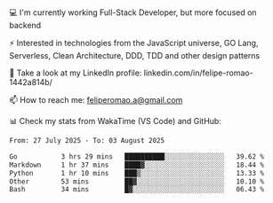 💻 I'm currently working Full-Stack Developer, but more focused on backend

⚡ Interested in technologies from the JavaScript universe, GO Lang, Serverless, Clean Architecture, DDD, TDD and other design patterns

👥 Take a look at my LinkedIn profile: linkedin.com/in/felipe-romao-1442a814b/

📫 How to reach me: feliperomao.a@gmail.com

📊 Check my stats from WakaTime (VS Code) and GitHub:

<!--START_SECTION:waka-->

```txt
From: 27 July 2025 - To: 03 August 2025

Go           3 hrs 29 mins   ██████████░░░░░░░░░░░░░░░   39.62 %
Markdown     1 hr 37 mins    ████▓░░░░░░░░░░░░░░░░░░░░   18.44 %
Python       1 hr 10 mins    ███▒░░░░░░░░░░░░░░░░░░░░░   13.33 %
Other        53 mins         ██▓░░░░░░░░░░░░░░░░░░░░░░   10.10 %
Bash         34 mins         █▓░░░░░░░░░░░░░░░░░░░░░░░   06.43 %
```

<!--END_SECTION:waka-->

